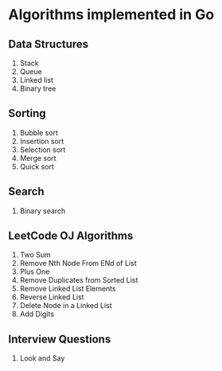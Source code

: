 # Algorithms implemented in Go

## Data Structures

1. Stack
2. Queue
3. Linked list
4. Binary tree

## Sorting

1. Bubble sort
2. Insertion sort
3. Selection sort
4. Merge sort
5. Quick sort

## Search

1. Binary search

## LeetCode OJ Algorithms

1. Two Sum
19. Remove Nth Node From ENd of List
66. Plus One
83. Remove Duplicates from Sorted List
203. Remove Linked List Elements
206. Reverse Linked List
237. Delete Node in a Linked List
258. Add Digits

## Interview Questions

1. Look and Say
